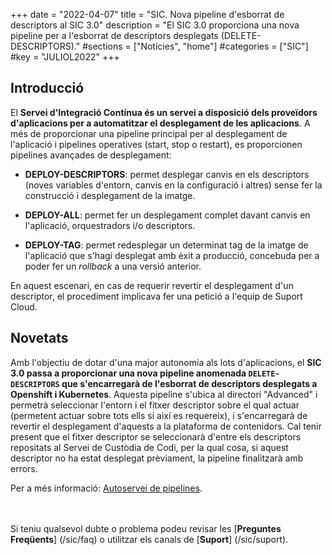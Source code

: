 +++
date        = "2022-04-07"
title       = "SIC. Nova pipeline d'esborrat de descriptors al SIC 3.0"
description = "El SIC 3.0 proporciona una nova pipeline per a l'esborrat de descriptors desplegats (DELETE-DESCRIPTORS)."
#sections    = ["Notícies", "home"]
#categories  = ["SIC"]
#key         = "JULIOL2022"
+++

## Introducció

El **Servei d'Integració Contínua és un servei a disposició dels proveïdors d'aplicacions per a automatitzar el desplegament
de les aplicacions**. A més de proporcionar una pipeline principal per al desplegament de l'aplicació i pipelines operatives
(start, stop o restart), es proporcionen pipelines avançades de desplegament:

- **DEPLOY-DESCRIPTORS**: permet desplegar canvis en els descriptors (noves variables d'entorn, canvis en la configuració i altres)
sense fer la construcció i desplegament de la imatge.

- **DEPLOY-ALL**: permet fer un desplegament complet davant canvis en l'aplicació, orquestradors i/o descriptors.

- **DEPLOY-TAG**: permet redesplegar un determinat tag de la imatge de l'aplicació que s'hagi desplegat amb èxit a producció,
concebuda per a poder fer un *rollback* a una versió anterior.

En aquest escenari, en cas de requerir revertir el desplegament d'un descriptor, el procediment implicava fer una petició
a l'equip de Suport Cloud.

## Novetats

Amb l'objectiu de dotar d'una major autonomia als lots d'aplicacions, el **SIC 3.0 passa a proporcionar una nova pipeline
anomenada `DELETE-DESCRIPTORS` que s'encarregarà de l'esborrat de descriptors desplegats a Openshift i Kubernetes**.
Aquesta pipeline s'ubica al directori "Advanced" i permetrà seleccionar l'entorn i el fitxer descriptor sobre el qual
actuar (permetent actuar sobre tots ells si així es requereix), i s'encarregarà de revertir el desplegament d'aquests
a la plataforma de contenidors.
Cal tenir present que el fitxer descriptor se seleccionarà d'entre els descriptors repositats al
Servei de Custòdia de Codi, per la qual cosa, si aquest descriptor no ha estat desplegat prèviament, la pipeline finalitzarà
amb errors.

Per a més informació: [Autoservei de pipelines](/sic30-serveis/autoservei-pipelines/).

<br/><br/>
Si teniu qualsevol dubte o problema podeu revisar les [**Preguntes Freqüents**] (/sic/faq) o utilitzar els canals de [**Suport**] (/sic/suport).